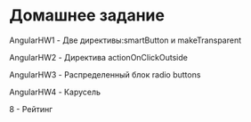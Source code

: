<h1>Домашнее задание</h1>


AngularHW1 - Две директивы:smartButton и makeTransparent

AngularHW2 - Директива actionOnClickOutside

AngularHW3 - Распределенный блок radio buttons

AngularHW4 - Карусель



8 - Рейтинг